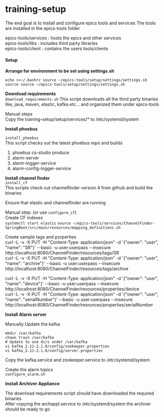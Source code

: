# training-setup

The end goal is to install and configure epics tools and services
The tools are installed in the epics-tools folder

epics-tools/services : hosts the epics and other services  
epics-tools/libs     : includes third party libraries  
epics-tools/client   : contains the users tools/clients   

#### Setup 


**Arrange for environment to be set using settings.sh**  
```
echo >>~/.bashrc source ~/epics-tools/setup/settings/settings.sh
source source ~/epics-tools/setup/settings/settings.sh
```

**Download requirements**  
`
download_requirements.sh
`
This script downloads all the third party binaries like, java, maven, elastic, kafka etc... and organized them under epics-tools

Manual steps  
Copy the training-setup/setup/services/* to /etc/systemd/system

**Install phoebus**  

`install_phoebus`  
This script checks out the latest phoebus repo and builds
1. phoebus cs-studio produce
2. alarm-server
3. alarm-logger-service
4. alarm-config-logger-service

**Install channel finder**  
`install_cf`  
This scripts check out channelfinder version 4 from github and build the binaries

Ensure that elastic and channelfinder are running

Manual step: (or use `configure_cf`)  
Create CF indexes  
```systemctl start elastic``` 
```source ~/epics-tools/services/ChannelFinder-SpringBoot/src/main/resources/mapping_definitions.sh```  

Create sample tags and porperties  
curl -L -v -X PUT -H "Content-Type: application/json" -d '{"owner": "user", "name": "SR"}' --basic -u user:userpass --insecure http://localhost:8080/ChannelFinder/resources/tags/SR  
curl -L -v -X PUT -H "Content-Type: application/json" -d '{"owner": "user", "name": "archive"}' --basic -u user:userpass --insecure http://localhost:8080/ChannelFinder/resources/tags/archive

curl -L -v -X PUT -H "Content-Type: application/json" -d '{"owner": "user", "name": "device"}' --basic -u user:userpass --insecure http://localhost:8080/ChannelFinder/resources/properties/device  
curl -L -v -X PUT -H "Content-Type: application/json" -d '{"owner": "user", "name": "serialNumber"}' --basic -u user:userpass --insecure http://localhost:8080/ChannelFinder/resources/properties/serialNumber

**Install Alarm server**  

Manually Update the kafka  
```
mkdir /var/kafka
chown train /var/kafka
# Update to use dirs under /var/kafka
vi kafka_2.11-2.1.0/config/zookeeper.properties 
vi kafka_2.11-2.1.0/config/server.properties 
```  

Copy the kafka.service and zookeeper.service to /etc/systemd/system  

Create the alarm topics  
```configure_alarm.sh```


**Install Archiver Appliance**

The download requirements script should have downloaded the required binaries  
After copying the archappl.service to /etc/systemd/system the archiver should be ready to go  
